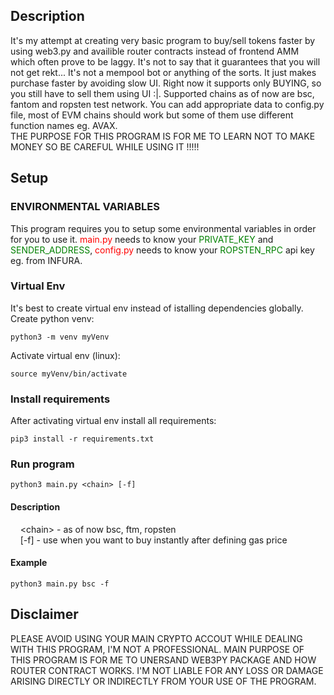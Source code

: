 ## Description
It's my attempt at creating very basic program to buy/sell tokens faster by using web3.py and availible router contracts instead of frontend AMM which often prove to be laggy. It's not to say that it guarantees that you will not get rekt... It's not a mempool bot or anything of the sorts. It just makes purchase faster by avoiding slow UI. Right now it supports only BUYING, so you still have to sell them using UI :|. Supported chains as of now are bsc, fantom and ropsten test network. You can add appropriate data to config.py file, most of EVM chains should work but some of them use different function names eg. AVAX.  
THE PURPOSE FOR THIS PROGRAM IS FOR ME TO LEARN NOT TO MAKE MONEY SO BE CAREFUL WHILE USING IT !!!!!
## Setup
### ENVIRONMENTAL VARIABLES
This program requires you to setup some environmental variables in order for you to use it. <font color="red">main.py</font> needs to know your <font color="green">PRIVATE_KEY</font> and <font color="green">SENDER_ADDRESS</font>, <font color="red">config.py</font> needs to know your <font color="green">ROPSTEN_RPC</font> api key eg. from INFURA.
### Virtual Env
It's best to create virtual env instead of istalling dependencies globally.  
Create python venv:
~~~
python3 -m venv myVenv
~~~
Activate virtual env (linux):
~~~
source myVenv/bin/activate
~~~
### Install requirements
After activating virtual env install all requirements:
~~~
pip3 install -r requirements.txt
~~~
### Run program
~~~
python3 main.py <chain> [-f]
~~~
#### Description
&nbsp;&nbsp;&nbsp;&nbsp;&lt;chain> - as of now bsc, ftm, ropsten  
&nbsp;&nbsp;&nbsp;&nbsp;[-f] - use when you want to buy instantly after defining gas price
#### Example
~~~
python3 main.py bsc -f
~~~
## Disclaimer
PLEASE AVOID USING YOUR MAIN CRYPTO ACCOUT WHILE DEALING WITH THIS PROGRAM, I'M NOT A PROFESSIONAL. MAIN PURPOSE OF THIS PROGRAM IS FOR ME TO UNERSAND WEB3PY PACKAGE AND HOW ROUTER CONTRACT WORKS. I'M NOT LIABLE FOR ANY LOSS OR DAMAGE ARISING DIRECTLY OR INDIRECTLY FROM YOUR USE OF THE PROGRAM.
